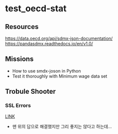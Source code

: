 # test_oecd-stat

## Resources 

https://data.oecd.org/api/sdmx-json-documentation/
https://pandasdmx.readthedocs.io/en/v1.0/

## Missions 

- How to use smdx-joson in Python 
- Test it thoroughly with Minimum wage data set 

## Trobule Shooter 

### SSL Errors 

[LINK](https://stackoverflow.com/questions/51390968/python-ssl-certificate-verify-error)

- 맨 위의 답으로 해결했지만 그리 좋지는 않다고 하는데... 

